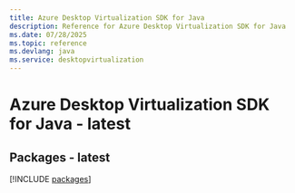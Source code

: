 ```yaml
---
title: Azure Desktop Virtualization SDK for Java
description: Reference for Azure Desktop Virtualization SDK for Java
ms.date: 07/28/2025
ms.topic: reference
ms.devlang: java
ms.service: desktopvirtualization
---
```

# Azure Desktop Virtualization SDK for Java - latest
## Packages - latest
[!INCLUDE [packages](desktop-virtualization-index.md)]